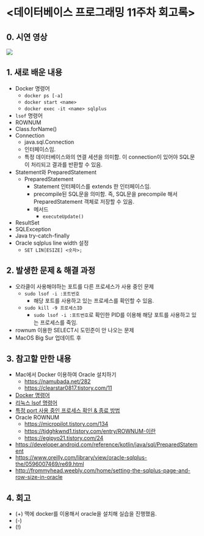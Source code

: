 <데이터베이스 프로그래밍 11주차 회고록>
=============================

## 0. 시연 영상
[![](http://img.youtube.com/vi/EdJkROOCtfM/0.jpg)](http://www.youtube.com/watch?v=EdJkROOCtfM "")

## 1. 새로 배운 내용
* Docker 명령어
  * `docker ps [-a]`
  * `docker start <name>`
  * `docker exec -it <name> sqlplus`
* `lsof` 명령어
* ROWNUM
* Class.forName()
* Connection
  * java.sql.Connection
  * 인터페이스임.
  * 특정 데이터베이스와의 연결 세션을 의미함. 이 connection이 있어야 SQL문이 처리되고 결과를 반환할 수 있음.
* Statement와 PreparedStatement
  * PreparedStatement
    * Statement 인터페이스를 extends 한 인터페이스임.
    * precompile된 SQL문을 의미함. 즉, SQL문을 precompile 해서 PreparedStatement 객체로 저장할 수 있음.
    * 메서드
      * `executeUpdate()`
* ResultSet
* SQLException
* Java try-catch-finally
* Oracle sqlplus line width 설정
  * `SET LIN[ESIZE] <숫자>;`

## 2. 발생한 문제 & 해결 과정
* 오라클이 사용해야하는 포트를 다른 프로세스가 사용 중인 문제
  * `sudo lsof -i :포트번호`
    * 해당 포트를 사용하고 있는 프로세스를 확인할 수 있음.
  * `sudo kill -9 프로세스ID`
    * `sudo lsof -i :포트번호`로 확인한 PID를 이용해 해당 포트를 사용하고 있는 프로세스를 죽임.
* rownum 이용한 SELECT시 도민준이 안 나오는 문제
* MacOS Big Sur 업데이트 후

## 3. 참고할 만한 내용
* Mac에서 Docker 이용하여 Oracle 설치하기
  * https://namubada.net/282
  * https://clearstar0817.tistory.com/11
* [Docker 명령어](https://jungwoon.github.io/docker/2019/01/11/Docker-1/)
* [리눅스 lsof 명령어](https://itmore.tistory.com/entry/리눅스-lsof-란)
* [특정 port 사용 중인 프로세스 확인 & 종료 방법](https://new93helloworld.tistory.com/138)
* Oracle ROWNUM
  * https://micropilot.tistory.com/134
  * https://tjdghkwnd1.tistory.com/entry/ROWNUM-이란
  * https://egipyo21.tistory.com/24
* https://developer.android.com/reference/kotlin/java/sql/PreparedStatement
* https://www.oreilly.com/library/view/oracle-sqlplus-the/0596007469/re69.html
* http://frommyhead.weebly.com/home/setting-the-sqlplus-page-and-row-size-in-oracle


## 4. 회고
* (+) 맥에 docker를 이용해서 oracle을 설치해 실습을 진행했음.
* (-)
* (!)
